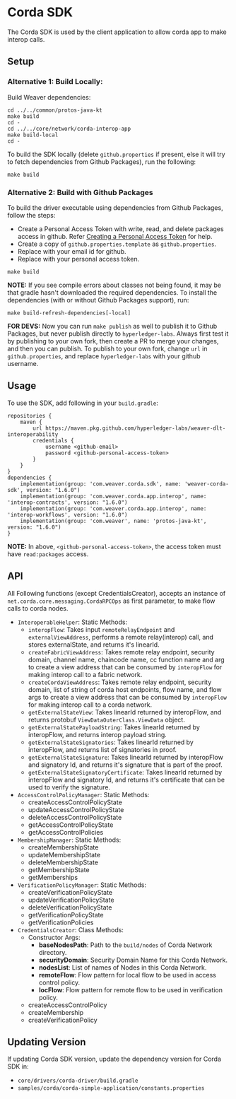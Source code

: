 <!--
 Copyright IBM Corp. All Rights Reserved.

 SPDX-License-Identifier: CC-BY-4.0
 -->
# Corda SDK

The Corda SDK is used by the client application to allow corda app to make
interop calls.

## Setup

### Alternative 1: Build Locally:

Build Weaver dependencies:
```
cd ../../common/protos-java-kt
make build
cd -
cd ../../core/network/corda-interop-app
make build-local
cd -
```

To build the SDK locally (delete `github.properties` if present, else it will try to fetch dependencies from Github Packages), run the following:

```
make build
```

### Alternative 2:  Build with Github Packages

To build the driver executable using dependencies from Github Packages, follow the steps:
* Create a Personal Access Token with write, read, and delete packages access in github. Refer [Creating a Personal Access Token](https://docs.github.com/en/github/authenticating-to-github/keeping-your-account-and-data-secure/creating-a-personal-access-token) for help.
* Create a copy of `github.properties.template` as `github.properties`.
* Replace <GITHUB Email> with your email id for github.
* Replace <GITHUB Personal Access Token> with your personal access token.

```
make build
```

**NOTE:** If you see compile errors about classes not being found, it may be that gradle
hasn't downloaded the required dependencies. To install the dependencies (with or without Github Packages support), run:

```
make build-refresh-dependencies[-local]
```

**FOR DEVS:** Now you can run `make publish` as well to publish it to Github Packages, but never publish directly to `hyperledger-labs`. Always first test it by publishing to your own fork, then create a PR to merge your changes, and then you can publish. To publish to your own fork, change `url` in `github.properties`, and replace `hyperledger-labs` with your github username.

## Usage

To use the SDK, add following in your `build.gradle`:

```
repositories {
    maven {
        url https://maven.pkg.github.com/hyperledger-labs/weaver-dlt-interoperability
        credentials {
            username <github-email>
            password <github-personal-access-token>
        }
    }
}
dependencies {
    implementation(group: 'com.weaver.corda.sdk', name: 'weaver-corda-sdk', version: "1.6.0")
    implementation(group: 'com.weaver.corda.app.interop', name: 'interop-contracts', version: "1.6.0")
    implementation(group: 'com.weaver.corda.app.interop', name: 'interop-workflows', version: "1.6.0")
    implementation(group: 'com.weaver', name: 'protos-java-kt', version: "1.6.0")
}
```

**NOTE:** In above, `<github-personal-access-token>`, the access token must have `read:packages` access.

## API

All Following functions (except CredentialsCreator), accepts an instance of `net.corda.core.messaging.CordaRPCOps` as first parameter, to make flow calls to corda nodes.

* `InteroperableHelper`: Static Methods:
    - `interopFlow`: Takes input `remoteRelayEndpoint` and `externalViewAddress`, performs a remote relay(interop) call, and stores externalState, and returns it's linearId.
    - `createFabricViewAddress`: Takes remote relay endpoint, security domain, channel name, chaincode name, cc function name and arg to create a view address that can be consumed by `interopFlow` for making interop call to a fabric network. 
    - `createCordaViewAddress`: Takes remote relay endpoint, security domain, list of string of corda host endpoints, flow name, and flow args to create a view address that can be consumed by `interopFlow` for making interop call to a corda network.
    - `getExternalStateView`: Takes linearId returned by interopFlow, and returns protobuf `ViewDataOuterClass.ViewData` object.
    - `getExternalStatePayloadString`: Takes linearId returned by interopFlow, and returns interop payload string.
    - `getExternalStateSignatories`: Takes linearId returned by interopFlow, and returns list of signatories in proof.
    - `getExternalStateSignature`: Takes linearId returned by interopFlow and signatory Id, and returns it's signature that is part of the proof.
    - `getExternalStateSignatoryCertificate`: Takes linearId returned by interopFlow and signatory Id, and returns it's certificate that can be used to verify the signature.
* `AccessControlPolicyManager`: Static Methods:
    - createAccessControlPolicyState
    - updateAccessControlPolicyState
    - deleteAccessControlPolicyState
    - getAccessControlPolicyState
    - getAccessControlPolicies
* `MembershipManager`: Static Methods:
    - createMembershipState
    - updateMembershipState
    - deleteMembershipState
    - getMembershipState
    - getMemberships
* `VerificationPolicyManager`: Static Methods:
    - createVerificationPolicyState
    - updateVerificationPolicyState
    - deleteVerificationPolicyState
    - getVerificationPolicyState
    - getVerificationPolicies
* `CredentialsCreator`: Class Methods:
    - Constructor Args:
        * **baseNodesPath**: Path to the `build/nodes` of Corda Network directory.
        * **securityDomain**: Security Domain Name for this Corda Network.
        * **nodesList**: List of names of Nodes in this Corda Network.
        * **remoteFlow**: Flow pattern for local flow to be used in access control policy.
        * **locFlow**: Flow pattern for remote flow to be used in verification policy.
    - createAccessControlPolicy
    - createMembership
    - createVerificationPolicy

## Updating Version

If updating Corda SDK version, update the dependency version for Corda SDK in:
* `core/drivers/corda-driver/build.gradle`
* `samples/corda/corda-simple-application/constants.properties`
